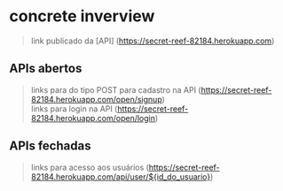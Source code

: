 # concrete inverview

> link publicado da [API] (https://secret-reef-82184.herokuapp.com)

## APIs abertos
> links para do tipo POST para cadastro na API (https://secret-reef-82184.herokuapp.com/open/signup) <br>
> links para login na API (https://secret-reef-82184.herokuapp.com/open/login)

## APIs fechadas
> links para acesso aos usuários (https://secret-reef-82184.herokuapp.com/api/user/${id_do_usuario})
